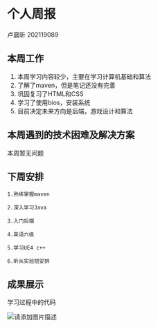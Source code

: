 # 个人周报

卢晨昕 202119089

## 本周工作

1. 本周学习内容较少，主要在学习计算机基础和算法
2. 了解了maven，但是笔记还没有完善
3. 巩固复习了HTML和CSS
4. 学习了使用bios，安装系统
5. 目前决定未来方向是后端，游戏设计和算法


## 本周遇到的技术困难及解决方案

本周暂无问题

## 下周安排

	1.熟练掌握maven
	
	2.深入学习Java
	
	3.入门后端
	
	4.英语六级
	
	5.学习UE4 c++
	
	6.听从实验班安排
	

## 成果展示

学习过程中的代码

![请添加图片描述](https://img-blog.csdnimg.cn/258ee200b04e422d9d8bfd442743592c.png?x-oss-process=image/watermark,type_d3F5LXplbmhlaQ,shadow_50,text_Q1NETiBAbGFvYnV6aGFuZw==,size_20,color_FFFFFF,t_70,g_se,x_16)